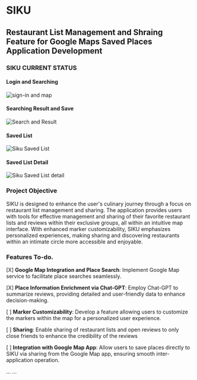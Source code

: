 # SIKU
## Restaurant List Management and Shraing Feature for Google Maps Saved Places Application Development

### SIKU CURRENT STATUS

#### Login and Searching
![sign-in and map](https://github.com/dlworudgg/siku/assets/37742961/e86612be-15e8-4e4c-8d15-1f5dd8911452)


#### Searching Result and Save
![Search and Result](https://github.com/dlworudgg/siku/assets/37742961/f8c10332-f549-4c03-8090-79705825a63e)


#### Saved List
![Siku Saved List](https://github.com/dlworudgg/siku/assets/37742961/cc6fa8d5-20b6-4608-99a5-6ee07c67016d)


#### Saved List Detail
![Siku Saved List detail](https://github.com/dlworudgg/siku/assets/37742961/a17c095e-c63a-4454-a7f9-93f1ec425b3e)


###  Project Objective

SIKU is designed to enhance the user's culinary journey through a focus on restaurant list management and sharing. The application provides users with tools for effective management and sharing of their favorite restaurant lists and reviews within their exclusive groups, all within an intuitive map interface. With enhanced marker customizability, SIKU emphasizes personalized experiences, making sharing and discovering restaurants within an intimate circle more accessible and enjoyable.



### Features To-do.
[X] **Google Map Integration and Place Search**: Implement Google Map service to facilitate place searches seamlessly.


[X] **Place Information Enrichment via Chat-GPT**: Employ Chat-GPT to summarize reviews, providing detailed and user-friendly data to enhance decision-making.

[  ] **Marker Customizability**: Develop a feature allowing users to customize the markers within the map for a personalized user experience.

[  ] **Sharing**: Enable sharing of restaurant lists and open reviews to only close friends to enhance the credibility of the reviews

[  ] **Integration with Google Map App**: Allow users to save places directly to SIKU via sharing from the Google Map app, ensuring smooth inter-application operation.

...
...



